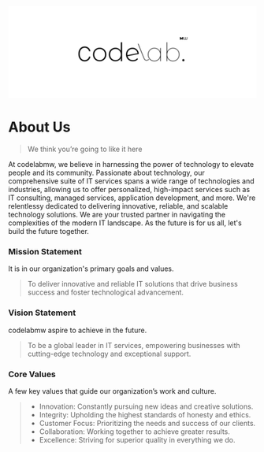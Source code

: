 <picture>
 <source media="(prefers-color-scheme: dark)" srcset="https://github.com/codelabmw/.github/blob/main/codelabmw-transparent-banner-light.svg">
 <source media="(prefers-color-scheme: light)" srcset="https://github.com/codelabmw/.github/blob/main/codelabmw-transparent-banner-dark.svg">
 <img alt="codelabmw logo" src="https://github.com/codelabmw/.github/blob/main/codelabmw-transparent-banner-dark.svg">
</picture>

# About Us

> We think you’re going to like it here


At codelabmw, we believe in harnessing the power of technology to elevate people and its community. Passionate about technology, our comprehensive suite of IT services spans a wide range of technologies and industries, allowing us to offer personalized, high-impact services such as IT consulting, managed services, application development, and more. We're relentlessy dedicated to delivering innovative, reliable, and scalable technology solutions. We are your trusted partner in navigating the complexities of the modern IT landscape. As the future is for us all, let's build the future together.



### Mission Statement

It is in our organization's primary goals and values.

> To deliver innovative and reliable IT solutions that drive business success and foster technological advancement.

### Vision Statement

codelabmw aspire to achieve in the future.

> To be a global leader in IT services, empowering businesses with cutting-edge technology and exceptional support.

### Core Values

A few key values that guide our organization’s work and culture.

> - Innovation: Constantly pursuing new ideas and creative solutions.
> - Integrity: Upholding the highest standards of honesty and ethics.
> - Customer Focus: Prioritizing the needs and success of our clients.
> - Collaboration: Working together to achieve greater results.
> - Excellence: Striving for superior quality in everything we do.


<!-- ### 4. For Our Future Potential Clients Or Collaborators
Contact details for potential clients or collaborators to easily reach our team.

> - Email: email@codelabmw.dev
<!-- > - **Phone:** (123) 456-7890
> - **Address:** 123 Tech Avenue, Suite 456, City, State, ZIP -->

<!-- ### 9. Follow And Like Us
Stay ahead and updated on whatever we do on the following social media platforms and if its anything you like give us a thumbs up. 
Much appreciated. Looking forward to getting in touch with you.

> - LinkedIn: [/codelabmw](https://linkedin.com)
> - Twitter: [/codelabmw](https://twitter.com)
> - Facebook: [/codelabmw](https://facebook.com) -->
